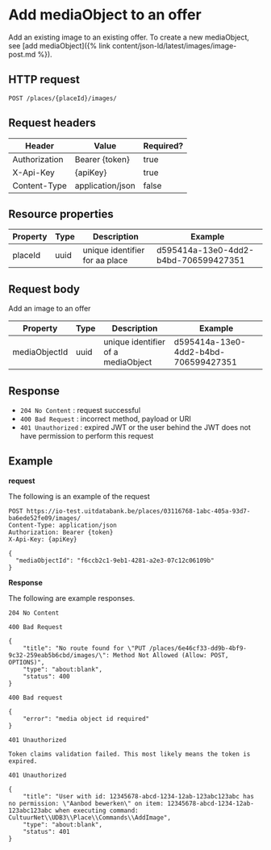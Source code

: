 ---
---

# Add mediaObject to an offer
Add an existing image to an existing offer. To create a new mediaObject, see [add mediaObject]({% link content/json-ld/latest/images/image-post.md %}).

## HTTP request

```
POST /places/{placeId}/images/
```

## Request headers

| Header        | Value            | Required? |
| ------------- | ---------------- | --------- |
| Authorization | Bearer {token}   | true      |
| X-Api-Key     | {apiKey}         | true      |
| Content-Type  | application/json | false     |

## Resource properties

| Property	| Type | Description | Example |
|--|--|--|--|
| placeId	| uuid | unique identifier for aa place | d595414a-13e0-4dd2-b4bd-706599427351 |

## Request body

Add an image to an offer

| Property	| Type | Description | Example |
|--|--|--|--|
| mediaObjectId	| uuid | unique identifier of a mediaObject | d595414a-13e0-4dd2-b4bd-706599427351 |

## Response

* `204 No Content` : request successful
* `400 Bad Request` : incorrect method, payload or URI
* `401 Unauthorized` : expired JWT or the user behind the JWT does not have permission to perform this request

## Example

**request**

The following is an example of the request

```
POST https://io-test.uitdatabank.be/places/03116768-1abc-405a-93d7-ba6ede52fe09/images/
Content-Type: application/json
Authorization: Bearer {token}
X-Api-Key: {apiKey}

{
  "mediaObjectId": "f6ccb2c1-9eb1-4281-a2e3-07c12c06109b"
}
```

**Response**

The following are example responses.

```
204 No Content
```

```
400 Bad Request

{
    "title": "No route found for \"PUT /places/6e46cf33-dd9b-4bf9-9c32-259eab5b6cbd/images/\": Method Not Allowed (Allow: POST, OPTIONS)",
    "type": "about:blank",
    "status": 400
}

```

```
400 Bad request

{
    "error": "media object id required"
}
```

```
401 Unauthorized

Token claims validation failed. This most likely means the token is expired.
```

```
401 Unauthorized

{
    "title": "User with id: 12345678-abcd-1234-12ab-123abc123abc has no permission: \"Aanbod bewerken\" on item: 12345678-abcd-1234-12ab-123abc123abc when executing command: CultuurNet\\UDB3\\Place\\Commands\\AddImage",
    "type": "about:blank",
    "status": 401
}
```
